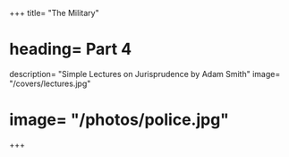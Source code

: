 
+++
title=  "The Military"
# heading=  Part 4
description=  "Simple Lectures on Jurisprudence by Adam Smith"
image=  "/covers/lectures.jpg"
# image=  "/photos/police.jpg"
+++
